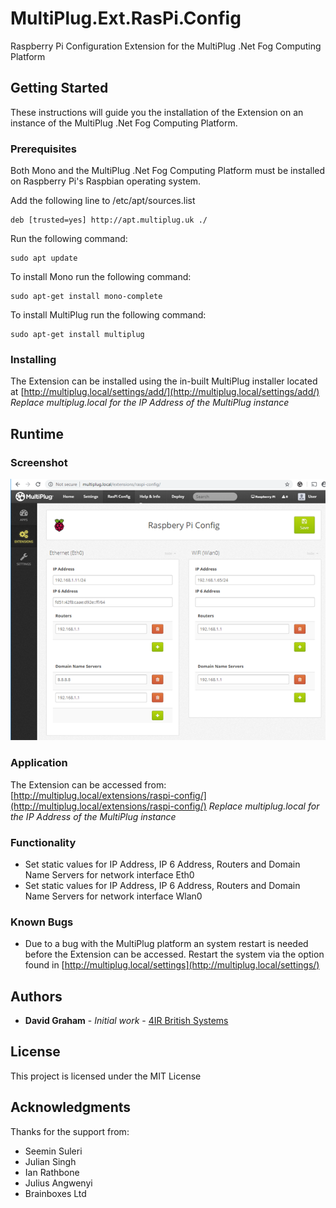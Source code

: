 # MultiPlug.Ext.RasPi.Config

Raspberry Pi Configuration Extension for the MultiPlug .Net Fog Computing Platform

## Getting Started

These instructions will guide you the installation of the Extension on an instance of the MultiPlug .Net Fog Computing Platform.

### Prerequisites

Both Mono and the MultiPlug .Net Fog Computing Platform must be installed on Raspberry Pi's Raspbian operating system.

Add the following line to /etc/apt/sources.list

```
deb [trusted=yes] http://apt.multiplug.uk ./
```
Run the following command:
```
sudo apt update
```
To install Mono run the following command:
```
sudo apt-get install mono-complete
```
To install MultiPlug run the following command:
```
sudo apt-get install multiplug
```

### Installing

The Extension can be installed using the in-built MultiPlug installer located at [http://multiplug.local/settings/add/](http://multiplug.local/settings/add/)
 *Replace multiplug.local for the IP Address of the MultiPlug instance*

## Runtime
### Screenshot

![Image of MultiPlug.Ext.RasPi.Config](https://raw.githubusercontent.com/Industry4/MultiPlug.Ext.RasPi.Config/master/Html/screen-shot1.png)

### Application

The Extension can be accessed from: [http://multiplug.local/extensions/raspi-config/](http://multiplug.local/extensions/raspi-config/)
 *Replace multiplug.local for the IP Address of the MultiPlug instance*
 
### Functionality

* Set static values for IP Address, IP 6 Address, Routers and Domain Name Servers for network interface Eth0
* Set static values for IP Address, IP 6 Address, Routers and Domain Name Servers for network interface Wlan0

### Known Bugs
* Due to a bug with the MultiPlug platform an system restart is needed before the Extension can be accessed. Restart the system via the option found in [http://multiplug.local/settings](http://multiplug.local/settings/)

## Authors

* **David Graham** - *Initial work* - [4IR British Systems](https://4ir.uk)

## License

This project is licensed under the MIT License
## Acknowledgments
Thanks for the support from:
* Seemin Suleri
* Julian Singh
* Ian Rathbone
* Julius Angwenyi
* Brainboxes Ltd